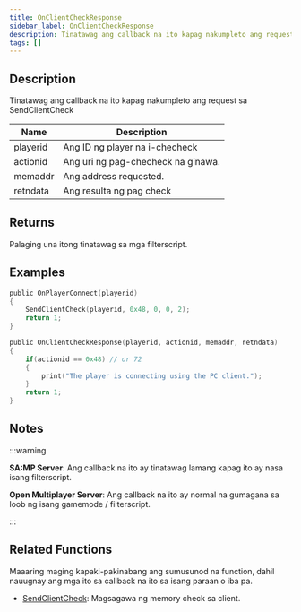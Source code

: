 ```yaml
---
title: OnClientCheckResponse
sidebar_label: OnClientCheckResponse
description: Tinatawag ang callback na ito kapag nakumpleto ang request sa SendClientCheck
tags: []
---
```


## Description

Tinatawag ang callback na ito kapag nakumpleto ang request sa SendClientCheck

| Name          | Description                       |
| ------------- | --------------------------------- |
| playerid      | Ang ID ng player na i-checheck    |
| actionid      | Ang uri ng pag-checheck na ginawa.|
| memaddr       | Ang address requested.            |
| retndata      | Ang resulta ng pag check          |

## Returns

Palaging una itong tinatawag sa mga filterscript.

## Examples

```c
public OnPlayerConnect(playerid)
{
    SendClientCheck(playerid, 0x48, 0, 0, 2);
    return 1;
}

public OnClientCheckResponse(playerid, actionid, memaddr, retndata)
{
    if(actionid == 0x48) // or 72
    {
        print("The player is connecting using the PC client.");
    }
    return 1;
}
```

## Notes

:::warning

**SA:MP Server**: Ang callback na ito ay tinatawag lamang kapag ito ay nasa isang filterscript.

**Open Multiplayer Server**: Ang callback na ito ay normal na gumagana sa loob ng isang gamemode / filterscript.

:::

## Related Functions

Maaaring maging kapaki-pakinabang ang sumusunod na function, dahil nauugnay ang mga ito sa callback na ito sa isang paraan o iba pa.

- [SendClientCheck](../functions/SendClientCheck): Magsagawa ng memory check sa client.